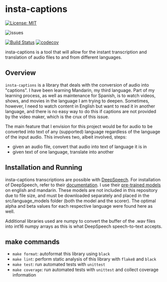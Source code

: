 # insta-captions

[![License: MIT](https://img.shields.io/badge/License-MIT-yellow.svg)](https://opensource.org/licenses/MIT)

![issues](https://img.shields.io/github/issues/DavidCendejas/insta-captions)

[![Build Status](https://github.com/DavidCendejas/insta-captions/actions/workflows/build.yml/badge.svg?branch=main)](https://github.com/DavidCendejas/insta-captions/actions/workflows/build.yml)
[![codecov](https://codecov.io/gh/DavidCendejas/insta-captions/branch/main/graph/badge.svg?token=Z2HN4RCJGZ)](https://codecov.io/gh/DavidCendejas/insta-captions)

insta-captions is a tool that will allow for the instant transcription and translation of audio files to and from different languages.

## Overview

`insta-captions` is a library that deals with the conversion of audio into "captions". I have been learning Mandarin, my third language. Part of my learning process, as well as maintenance for Spanish, is to watch videos, shows, and movies in the language I am trying to deepen. Sometimes, however, I need to watch content in English but want to read it in another language, and there is no easy way to do this if captions are not provided by the video maker, which is the crux of this issue.

The main feature that I envision for this project would be for audio to be converted into text of any (supported) language regardless of the language of the input audio. This involves two, albeit involved, steps:

- given an audio file, convert that audio into text of language it is in
- given text of one language, translate into another

## Installation and Running

insta-captions transcriptions are possible with [DeepSpeech](https://github.com/mozilla/DeepSpeech). For installation of DeepSpeech, refer to their [documentation](https://deepspeech.readthedocs.io/en/r0.9/?badge=latest). I use their [pre-trained models](https://github.com/mozilla/DeepSpeech/releases/tag/v0.9.3) on english and mandarin. These models are not included in this repository due to file size, and must be downloaded separately and placed in the src/language_models folder (both the model and the scorer). The optimal alpha and beta values for each respective language were found here as well.

Additional libraries used are numpy to convert the buffer of the .wav files into int16 numpy arrays as this is what DeepSpeech speech-to-text accepts.

## make commands
- `make format`: autoformat this library using `black`
- `make lint`: perform static analysis of this library with `flake8` and `black`
- `make test`: run automated tests with `unittest`
- `make coverage`: run automated tests with `unittest` and collect coverage information